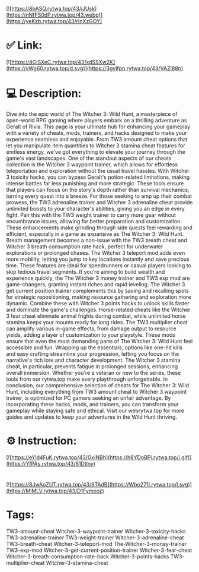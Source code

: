 [![https://8bASQ.rytwa.top/43/iJUsk](https://nNfFS0dP.rytwa.top/43.webp)](https://yeKzb.rytwa.top/43/rlnXzGOY)
# ✅ Link:
[![https://4GiSXeC.rytwa.top/43/xdSSXw2K](https://vWg60.rytwa.top/d.svg)](https://3gylfpn.rytwa.top/43/VAZI88n)
# 💻 Description:
Dive into the epic world of The Witcher 3: Wild Hunt, a masterpiece of open-world RPG gaming where players embark on a thrilling adventure as Geralt of Rivia. This page is your ultimate hub for enhancing your gameplay with a variety of cheats, mods, trainers, and hacks designed to make your experience seamless and enjoyable. From TW3 amount cheat options that let you manipulate item quantities to Witcher 3 stamina cheat features for endless energy, we've got everything to elevate your journey through the game's vast landscapes.
One of the standout aspects of our cheats collection is the Witcher 3 waypoint trainer, which allows for effortless teleportation and exploration without the usual travel hassles. With Witcher 3 toxicity hacks, you can bypass Geralt's potion-related limitations, making intense battles far less punishing and more strategic. These tools ensure that players can focus on the story's depth rather than survival mechanics, turning every quest into a breeze.
For those seeking to amp up their combat prowess, the TW3 adrenaline trainer and Witcher 3 adrenaline cheat provide unlimited boosts to your character's abilities, giving you an edge in every fight. Pair this with the TW3 weight trainer to carry more gear without encumbrance issues, allowing for better preparation and customization. These enhancements make grinding through side quests feel rewarding and efficient, especially in a game as expansive as The Witcher 3: Wild Hunt.
Breath management becomes a non-issue with the TW3 breath cheat and Witcher 3 breath consumption rate hack, perfect for underwater explorations or prolonged chases. The Witcher 3 teleport mod adds even more mobility, letting you jump to key locations instantly and save precious time. These features are ideal for speedrunners or casual players looking to skip tedious travel segments.
If you're aiming to build wealth and experience quickly, the The Witcher 3 money trainer and TW3 exp mod are game-changers, granting instant riches and rapid leveling. The Witcher 3 get current position trainer complements this by saving and recalling spots for strategic repositioning, making resource gathering and exploration more dynamic. Combine these with Witcher 3 points hacks to unlock skills faster and dominate the game's challenges.
Horse-related cheats like the Witcher 3 fear cheat eliminate animal frights during combat, while unlimited horse stamina keeps your mounts ready for long rides. The TW3 multiplier cheat can amplify various in-game effects, from damage output to resource yields, adding a layer of customization to your playstyle. These mods ensure that even the most demanding parts of The Witcher 3: Wild Hunt feel accessible and fun.
Wrapping up the essentials, options like one-hit kills and easy crafting streamline your progression, letting you focus on the narrative's rich lore and character development. The Witcher 3 stamina cheat, in particular, prevents fatigue in prolonged sessions, enhancing overall immersion. Whether you're a veteran or new to the series, these tools from our rytwa.top make every playthrough unforgettable.
In conclusion, our comprehensive selection of cheats for The Witcher 3: Wild Hunt, including everything from TW3 amount cheat to Witcher 3 waypoint trainer, is optimized for PC gamers seeking an unfair advantage. By incorporating these hacks, mods, and trainers, you can transform your gameplay while staying safe and ethical. Visit our webrytwa.top for more guides and updates to keep your adventures in the Wild Hunt thriving.

# ⚙️ Instruction:
[![https://eYld4FuK.rytwa.top/43/GxINBh](https://h8YDoBPi.rytwa.top/i.gif)](https://YfPAs.rytwa.top/43/61Dtlny)
#
[![https://8JwAoZUT.rytwa.top/43/9TAdB](https://Wbo271I.rytwa.top/l.svg)](https://MlMLV.rytwa.top/43/D1Fymeoz)
# Tags:
TW3-amount-cheat Witcher-3-waypoint-trainer Witcher-3-toxicity-hacks TW3-adrenaline-trainer TW3-weight-trainer Witcher-3-adrenaline-cheat TW3-breath-cheat Witcher-3-teleport-mod The-Witcher-3-money-trainer TW3-exp-mod Witcher-3-get-current-position-trainer Witcher-3-fear-cheat Witcher-3-breath-consumption-rate-hack Witcher-3-points-hacks TW3-multiplier-cheat Witcher-3-stamina-cheat





